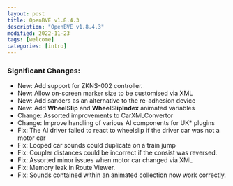 ```yaml
---
layout: post
title: OpenBVE v1.8.4.3
description: "OpenBVE v1.8.4.3"
modified: 2022-11-23
tags: [welcome]
categories: [intro]
---
```


### Significant Changes:
* New: Add support for ZKNS-002 controller.
* New: Allow on-screen marker size to be customised via XML
* New: Add sanders as an alternative to the re-adhesion device
* New: Add **WheelSlip** and **WheelSlipIndex** animated variables
* Change: Assorted improvements to CarXMLConvertor
* Change: Improve handling of various AI components for UK* plugins
* Fix: The AI driver failed to react to wheelslip if the driver car was not a motor car
* Fix: Looped car sounds could duplicate on a train jump
* Fix: Coupler distances could be incorrect if the consist was reversed.
* Fix: Assorted minor issues when motor car changed via XML
* Fix: Memory leak in Route Viewer.
* Fix: Sounds contained within an animated collection now work correctly.
